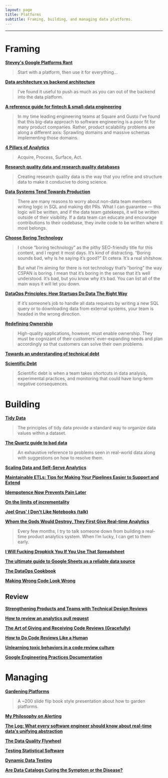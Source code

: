 ```yaml
---
layout: page
title: Platforms
subtitle: Framing, building, and managing data platforms.
---
```


---

# Framing

[**Stevey's Google Platforms Rant**](https://gist.github.com/chitchcock/1281611)

> Start with a platform, then use it for everything...

[**Data architecture vs backend architecture**](https://erikbern.com/2019/01/10/data-architecture-vs-backend-architecture.html)

> I’ve found it useful to push as much as you can out of the backend into the data platform.

[**A reference guide for fintech & small-data engineering**](https://medium.com/dangerous-engineering/a-reference-guide-for-fintech-small-data-engineering-bd65b9796d90)

> In my time leading engineering teams at Square and Gusto I’ve found that this big-data approach to software engineering is a poor fit for many product companies. Rather, product scalability problems are along a different axis: Sprawling domains and massive schemas implementing those domains.

[**4 Pillars of Analytics**](https://medium.com/analytics-and-data/4-pillars-of-analytics-1ee79e2e5f5f)

> Acquire, Process, Surface, Act.

[**Research quality data and research quality databases**](https://simplystatistics.org/posts/2019-05-29-research-quality-data-and-research-quality-databases/)

> Creating research quality data is the way that you refine and structure data to make it conducive to doing science.

[**Data Systems Tend Towards Production**](https://ian-macomber.medium.com/data-systems-tend-towards-production-be5a86f65561)

> There are many reasons to worry about non-data team members writing logic in SQL and making dbt PRs. What I can guarantee — this logic will be written, and if the data team gatekeeps, it will be written outside of their visibility. If a data team can educate and encourage contributions to their codebase, they invite code to be written where it most belongs.

[**Choose Boring Technology**](http://boringtechnology.club/)

> I chose “boring technology” as the pithy SEO-friendly title for this content, and I regret it most days. It’s kind of distracting. “Boring sounds bad, why is he saying it’s good?” Et cetera. It’s a real shitshow.

> But what I’m aiming for there is not technology that’s “boring” the way CSPAN is boring. I mean that it’s boring in the sense that it’s well understood. It’s bad, but you know why it’s bad. You can list all of the main ways it will let you down.

[**DataOps Principles: How Startups Do Data The Right Way**](https://retina.ai/blog/dataops-principles/)

> If it’s someone’s job to handle all data requests by writing a new SQL query or to downloading data from external systems, your team is headed in the wrong direction.

[**Redefining Ownership**](https://cacrawford.org/posts/2022-02-24-redefining-ownership/)

> High-quality applications, however, must enable ownership. They must be cognizant of their customers’ ever-expanding needs and plan accordingly so that customers can solve their own problems.

[**Towards an understanding of technical debt**](https://kellanem.com/notes/towards-an-understanding-of-technical-debt)

[**Scientific Debt**](http://varianceexplained.org/r/scientific-debt/)

> Scientific debt is when a team takes shortcuts in data analysis, experimental practices, and monitoring that could have long-term negative consequences.

# Building

[**Tidy Data**](https://cran.r-project.org/web/packages/tidyr/vignettes/tidy-data.html)

> The principles of tidy data provide a standard way to organize data values within a dataset.

[**The Quartz guide to bad data**](https://github.com/Quartz/bad-data-guide)

> An exhaustive reference to problems seen in real-world data along with suggestions on how to resolve them.

[**Scaling Data and Self-Serve Analytics**](https://www.conordewey.com/blog/scaling-self-serve-analytics/)

[**Maintainable ETLs: Tips for Making Your Pipelines Easier to Support and Extend**](https://multithreaded.stitchfix.com/blog/2019/05/21/maintainable-etls/)

[**Idempotence Now Prevents Pain Later**](https://ericlathrop.com/2021/04/idempotence-now-prevents-pain-later/)

[**On the limits of incrementality**](https://discourse.getdbt.com/t/on-the-limits-of-incrementality/303)

[**Joel Grus' I Don't Like Notebooks (talk)**](https://www.youtube.com/watch?v=7jiPeIFXb6U)

[**Whom the Gods Would Destroy, They First Give Real-time Analytics**](https://mcfunley.com/whom-the-gods-would-destroy-they-first-give-real-time-analytics)

> Every few months, I try to talk someone down from building a real-time product analytics system. When I’m lucky, I can get to them early.

[**I Will Fucking Dropkick You If You Use That Spreadsheet**](https://ludic.mataroa.blog/blog/i-will-fucking-dropkick-you-if-you-use-that-spreadsheet/)

[**The ultimate guide to Google Sheets as a reliable data source**](https://towardsdatascience.com/google-sheet-data-warehouse-c22bb2cce4b0)

[**The DataOps Cookbook**](https://datakitchen.io/the-dataops-cookbook/)

[**Making Wrong Code Look Wrong**](https://www.joelonsoftware.com/2005/05/11/making-wrong-code-look-wrong/)

## Review

[**Strengthening Products and Teams with Technical Design Reviews**](https://medium.com/git-out-the-vote/strengthening-products-and-teams-with-technical-design-reviews-ae6a1bec5216)

[**How to review an analytics pull request**](https://blog.getdbt.com/how-to-review-an-analytics-pull-request/)

[**The Art of Giving and Receiving Code Reviews (Gracefully)**](http://www.alexandra-hill.com/2018/06/25/the-art-of-giving-and-receiving-code-reviews/)

[**How to Do Code Reviews Like a Human**](https://mtlynch.io/human-code-reviews-1/)

[**Unlearning toxic behaviors in a code review culture**](https://medium.com/@sandya.sankarram/unlearning-toxic-behaviors-in-a-code-review-culture-b7c295452a3c)

[**Google Engineering Practices Documentation**](https://google.github.io/eng-practices/)

# Managing

[**Gardening Platforms**](https://komoroske.com/gardening-platforms/)

> A ~200 slide flip book style presentation about how to garden platforms.

[**My Philosophy on Alerting**](https://docs.google.com/document/d/199PqyG3UsyXlwieHaqbGiWVa8eMWi8zzAn0YfcApr8Q/edit#)

[**The Log: What every software engineer should know about real-time data's unifying abstraction**](https://engineering.linkedin.com/distributed-systems/log-what-every-software-engineer-should-know-about-real-time-datas-unifying)

[**The Data Quality Flywheel**](https://www.datafold.com/blog/the-data-quality-flywheel/)

[**Testing Statistical Software**](https://www.alexpghayes.com/blog/testing-statistical-software)

[**Dynamic Data Testing**](https://blog.anomalo.com/dynamic-data-testing-f831435dba90)

[**Are Data Catalogs Curing the Symptom or the Disease?**](https://kaminsky.rocks/2020/12/are-data-catalogs-curing-the-symptom-or-the-disease/)
